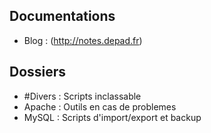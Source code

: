 Documentations
--------------

* Blog : (http://notes.depad.fr)

Dossiers
--------

* #Divers : Scripts inclassable
* Apache : Outils en cas de problemes
* MySQL : Scripts d'import/export et backup
